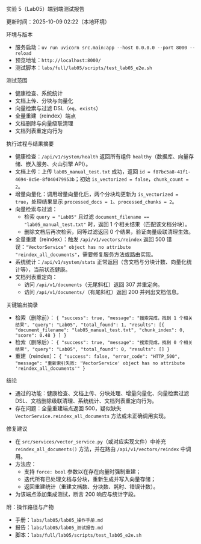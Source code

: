 实验 5（Lab05）端到端测试报告

更新时间：2025-10-09 02:22（本地环境）

环境与版本
- 服务启动：`uv run uvicorn src.main:app --host 0.0.0.0 --port 8000 --reload`
- 预览地址：`http://localhost:8000/`
- 测试脚本：`labs/full/lab05/scripts/test_lab05_e2e.sh`

测试范围
- 健康检查、系统统计
- 文档上传、分块与向量化
- 向量检索与过滤 DSL（`eq`、`exists`）
- 全量重建（reindex）端点
- 文档删除与向量级联清理
- 文档列表重定向行为

执行过程与结果摘要
- 健康检查：`/api/v1/system/health` 返回所有组件 `healthy`（数据库、向量存储、嵌入服务、火山引擎 API）。
- 文档上传：上传 `lab05_manual_test.txt` 成功，返回 `id = f87bc5a8-41f1-4694-8c5e-8f040479953b`；初始 `is_vectorized = false`，`chunk_count = 2`。
- 增量向量化：调用增量向量化后，两个分块均更新为 `is_vectorized = true`，处理结果显示 `processed_docs = 1`、`processed_chunks = 2`。
- 向量检索与过滤：
  - 检索 `query = "Lab05"` 且过滤 `document_filename == "lab05_manual_test.txt"` 时，返回 1 个相关结果（匹配该文档分块）。
  - 删除文档后再次检索，同等过滤返回 0 个结果，验证向量级联清理生效。
- 全量重建（reindex）：触发 `/api/v1/vectors/reindex` 返回 500 错误：`"VectorService" object has no attribute "reindex_all_documents"`，需要修复服务方法或路由实现。
- 系统统计：`/api/v1/system/stats` 正常返回（含文档与分块计数、向量化统计等），当前状态健康。
- 文档列表重定向：
  - 访问 `/api/v1/documents`（无尾斜杠）返回 307 并重定向。
  - 访问 `/api/v1/documents/`（有尾斜杠）返回 200 并列出文档信息。

关键输出摘录
- 检索（删除前）：
  `{ "success": true, "message": "搜索完成，找到 1 个相关结果", "query": "Lab05", "total_found": 1, "results": [{ "document_filename": "lab05_manual_test.txt", "chunk_index": 0, "score": 0.48 } ] }`
- 检索（删除后）：
  `{ "success": true, "message": "搜索完成，找到 0 个相关结果", "query": "Lab05", "total_found": 0, "results": [] }`
- 重建（reindex）：
  `{ "success": false, "error_code": "HTTP_500", "message": "重新索引失败: 'VectorService' object has no attribute 'reindex_all_documents'" }`

结论
- 通过的功能：健康检查、文档上传、分块处理、增量向量化、向量检索过滤 DSL、文档删除级联清理、系统统计、文档列表重定向行为。
- 存在问题：全量重建端点返回 500，疑似缺失 `VectorService.reindex_all_documents` 方法或未正确调用实现。

修复建议
- 在 `src/services/vector_service.py`（或对应实现文件）中补充 `reindex_all_documents()` 方法，并在路由 `/api/v1/vectors/reindex` 中调用。
- 方法应：
  - 支持 `force: bool` 参数以在存在向量时强制重建；
  - 迭代所有已处理文档与分块，重新生成并写入向量存储；
  - 返回重建统计（重建文档数、分块数、耗时、错误计数）。
- 为该端点添加集成测试，断言 200 响应与统计字段。

附：操作路径与产物
- 手册：`labs/lab05/lab05_操作手册.md`
- 报告：`labs/lab05/lab05_测试报告.md`
- 脚本：`labs/full/lab05/scripts/test_lab05_e2e.sh`